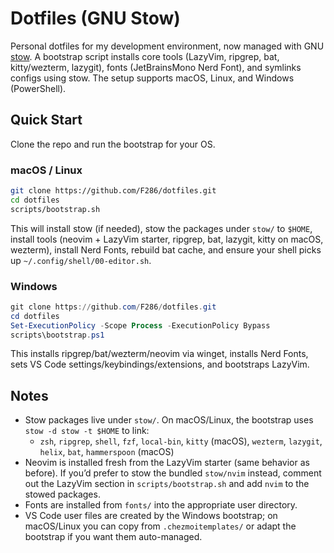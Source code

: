 # Dotfiles (GNU Stow)

Personal dotfiles for my development environment, now managed with GNU [stow](https://www.gnu.org/software/stow/). A bootstrap script installs core tools (LazyVim, ripgrep, bat, kitty/wezterm, lazygit), fonts (JetBrainsMono Nerd Font), and symlinks configs using stow. The setup supports macOS, Linux, and Windows (PowerShell).

## Quick Start

Clone the repo and run the bootstrap for your OS.

### macOS / Linux

```bash
git clone https://github.com/F286/dotfiles.git
cd dotfiles
scripts/bootstrap.sh
```

This will install stow (if needed), stow the packages under `stow/` to `$HOME`, install tools (neovim + LazyVim starter, ripgrep, bat, lazygit, kitty on macOS, wezterm), install Nerd Fonts, rebuild bat cache, and ensure your shell picks up `~/.config/shell/00-editor.sh`.

### Windows

```powershell
git clone https://github.com/F286/dotfiles.git
cd dotfiles
Set-ExecutionPolicy -Scope Process -ExecutionPolicy Bypass
scripts\bootstrap.ps1
```

This installs ripgrep/bat/wezterm/neovim via winget, installs Nerd Fonts, sets VS Code settings/keybindings/extensions, and bootstraps LazyVim.

## Notes

- Stow packages live under `stow/`. On macOS/Linux, the bootstrap uses `stow -d stow -t $HOME` to link:
  - `zsh`, `ripgrep`, `shell`, `fzf`, `local-bin`, `kitty` (macOS), `wezterm`, `lazygit`, `helix`, `bat`, `hammerspoon` (macOS)
- Neovim is installed fresh from the LazyVim starter (same behavior as before). If you’d prefer to stow the bundled `stow/nvim` instead, comment out the LazyVim section in `scripts/bootstrap.sh` and add `nvim` to the stowed packages.
- Fonts are installed from `fonts/` into the appropriate user directory.
- VS Code user files are created by the Windows bootstrap; on macOS/Linux you can copy from `.chezmoitemplates/` or adapt the bootstrap if you want them auto-managed.
